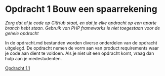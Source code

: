 # Opdracht 1 Bouw een spaarrekening

*Zorg dat al je code op GitHub staat, en dat je elke opdracht op een aparte branch hebt staan.*
*Gebruik van PHP frameworks is niet toegestaan voor de gehele opdracht*

In de opdracht.md bestanden worden diverse onderdelen van de opdracht uitgelegd. De opdracht nemen de vorm aan van product requirements waar je code aan dient te voldoen.
Als je niet uit een opdracht komt, vraag dan hulp aan je medestudenten.

[Opdracht 1.1](https://bitbucket.org/Luc_Meijer/bit-roc-assignments/src/master/Opdracht1.01.md?at=master&fileviewer=file-view-default)